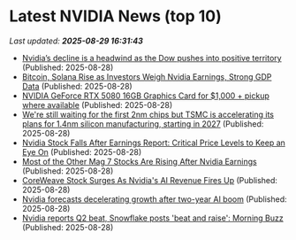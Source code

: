 # Latest NVIDIA News (top 10)
_Last updated: **2025-08-29 16:31:43**_

- [Nvidia’s decline is a headwind as the Dow pushes into positive territory](https://biztoc.com/x/061108fd0e1ec461) (Published: 2025-08-28)
- [Bitcoin, Solana Rise as Investors Weigh Nvidia Earnings, Strong GDP Data](https://decrypt.co/337216/bitcoin-solana-rise-investors-weigh-nvidia-gdp-data) (Published: 2025-08-28)
- [NVIDIA GeForce RTX 5080 16GB Graphics Card for $1,000 + pickup where available](https://www.dealnews.com/NVIDIA-Ge-Force-RTX-5080-16-GB-Graphics-Card-for-1-000-pickup-where-available/21764014.html) (Published: 2025-08-28)
- [We're still waiting for the first 2nm chips but TSMC is accelerating its plans for 1.4nm silicon manufacturing, starting in 2027](https://www.pcgamer.com/hardware/were-still-waiting-for-the-first-2nm-chips-but-tsmc-is-accelerating-its-plans-for-1-4nm-silicon-manufacturing-starting-in-2027/) (Published: 2025-08-28)
- [Nvidia Stock Falls After Earnings Report: Critical Price Levels to Keep an Eye On](https://www.investopedia.com/nvidia-stock-falls-after-earnings-report-critical-price-levels-to-keep-an-eye-on-11799331) (Published: 2025-08-28)
- [Most of the Other Mag 7 Stocks Are Rising After Nvidia Earnings](https://biztoc.com/x/2adf2c1e66c5f179) (Published: 2025-08-28)
- [CoreWeave Stock Surges As Nvidia's AI Revenue Fires Up](https://biztoc.com/x/3d27fcb122e9360f) (Published: 2025-08-28)
- [Nvidia forecasts decelerating growth after two-year AI boom](https://biztoc.com/x/cd7731387ced0937) (Published: 2025-08-28)
- [Nvidia reports Q2 beat, Snowflake posts 'beat and raise': Morning Buzz](https://thefly.com/permalinks/entry.php/id4190150/INTC;FIVE;WYNN;IP;COO;BILL;BYDDF;TSLA;SSNLF;TSM;JD;AAPL;F;PSTG;TVTX;LI;TCOM;HRL;URBN;NTNX;BBWI;GCO;DG;VSCO;NVDA;HPQ;SNOW;CRWD;BBY-Nvidia-reports-Q-beat-Snowflake-posts-beat-and-raise-Morning-Buzz) (Published: 2025-08-28)
